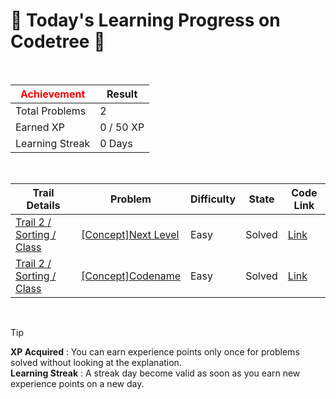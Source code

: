 # 🌲 Today's Learning Progress on Codetree 🌲

<br />

| <span style="color:red;display:block;text-align:center;"> **Achievement**</span> | Result |
|---|---|
|Total Problems| 2 |
| Earned XP | 0 / 50 XP |
| Learning Streak | 0 Days |

<br />

|Trail Details|Problem|Difficulty|State|Code Link|
|---|---|---|---|---|
|[Trail 2 / Sorting / Class](https://www.codetree.ai/trail-info/novice-mid/)|[[Concept]Next Level](https://www.codetree.ai/trails/complete/curated-cards/intro-next-level/)|Easy|Solved|[Link](https://github.com/kangmoonsu/DSA-study/blob/main/250827/Next%20Level/next-level.py)|
|[Trail 2 / Sorting / Class](https://www.codetree.ai/trail-info/novice-mid/)|[[Concept]Codename](https://www.codetree.ai/trails/complete/curated-cards/intro-code-name/)|Easy|Solved|[Link](https://github.com/kangmoonsu/DSA-study/blob/main/250827/Codename/code-name.py)|


<br />

> [!TIP]
> **XP Acquired** : You can earn experience points only once for problems solved without looking at the explanation.  
> **Learning Streak** : A streak day become valid as soon as you earn new experience points on a new day.


